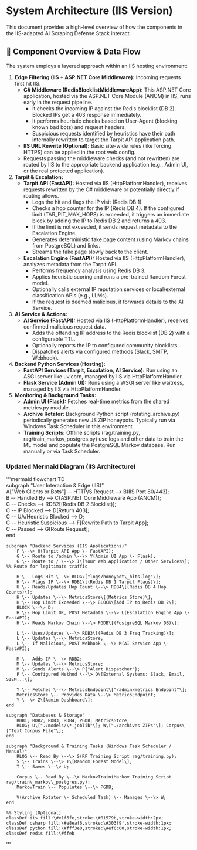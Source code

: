 # **System Architecture (IIS Version)**

This document provides a high-level overview of how the components in the IIS-adapted AI Scraping Defense Stack interact.

## **🧱 Component Overview & Data Flow**

The system employs a layered approach within an IIS hosting environment:

1. **Edge Filtering (IIS \+ ASP.NET Core Middleware):** Incoming requests first hit IIS.  
   * **C\# Middleware (RedisBlocklistMiddlewareApp):** This ASP.NET Core application, hosted via the ASP.NET Core Module (ANCM) in IIS, runs early in the request pipeline.  
     * It checks the incoming IP against the Redis blocklist (DB 2). Blocked IPs get a 403 response immediately.  
     * It performs heuristic checks based on User-Agent (blocking known bad bots) and request headers.  
     * Suspicious requests identified by heuristics have their path internally rewritten to target the Tarpit API application path.  
   * **IIS URL Rewrite (Optional):** Basic site-wide rules (like forcing HTTPS) can be applied in the root web.config.  
   * Requests passing the middleware checks (and not rewritten) are routed by IIS to the appropriate backend application (e.g., Admin UI, or the real protected application).  
2. **Tarpit & Escalation:**  
   * **Tarpit API (FastAPI):** Hosted via IIS (HttpPlatformHandler), receives requests rewritten by the C\# middleware or potentially directly if routing allows.  
     * Logs the hit and flags the IP visit (Redis DB 1).  
     * Checks a hop counter for the IP (Redis DB 4). If the configured limit (TAR\_PIT\_MAX\_HOPS) is exceeded, it triggers an immediate block by adding the IP to Redis DB 2 and returns a 403\.  
     * If the limit is not exceeded, it sends request metadata to the Escalation Engine.  
     * Generates deterministic fake page content (using Markov chains from PostgreSQL) and links.  
     * Streams the fake page slowly back to the client.  
   * **Escalation Engine (FastAPI):** Hosted via IIS (HttpPlatformHandler), analyzes metadata from the Tarpit API.  
     * Performs frequency analysis using Redis DB 3\.  
     * Applies heuristic scoring and runs a pre-trained Random Forest model.  
     * Optionally calls external IP reputation services or local/external classification APIs (e.g., LLMs).  
     * If the request is deemed malicious, it forwards details to the AI Service.  
3. **AI Service & Actions:**  
   * **AI Service (FastAPI):** Hosted via IIS (HttpPlatformHandler), receives confirmed malicious request data.  
     * Adds the offending IP address to the Redis blocklist (DB 2\) with a configurable TTL.  
     * Optionally reports the IP to configured community blocklists.  
     * Dispatches alerts via configured methods (Slack, SMTP, Webhook).  
4. **Backend Python Services (Hosting):**  
   * **FastAPI Services (Tarpit, Escalation, AI Service):** Run using an ASGI server like uvicorn, managed by IIS via HttpPlatformHandler.  
   * **Flask Service (Admin UI):** Runs using a WSGI server like waitress, managed by IIS via HttpPlatformHandler.  
5. **Monitoring & Background Tasks:**  
   * **Admin UI (Flask):** Fetches real-time metrics from the shared metrics.py module.  
   * **Archive Rotator:** Background Python script (rotating\_archive.py) periodically generates new JS ZIP honeypots. Typically run via Windows Task Scheduler in this environment.  
   * **Training Scripts:** Offline scripts (rag/training.py, rag/train\_markov\_postgres.py) use logs and other data to train the ML model and populate the PostgreSQL Markov database. Run manually or via Task Scheduler.

### **Updated Mermaid Diagram (IIS Architecture)**

'''mermaid
flowchart TD  
    subgraph "User Interaction & Edge (IIS)"  
        A\["Web Clients or Bots"\] \-- HTTP/S Request \--\> B(IIS Port 80/443);  
        B \-- Handled By \--\> C{ASP.NET Core Middleware App (ANCM)};  
        C \-- Checks \--\> RDB2\[(Redis DB 2 Blocklist)\];  
        C \-- IP Blocked \--\> D\[Return 403\];  
        C \-- UA/Heuristic Blocked \--\> D;  
        C \-- Heuristic Suspicious \--\> F\[Rewrite Path to Tarpit App\];  
        C \-- Passed \--\> G\[Route Request\];  
    end

    subgraph "Backend Services (IIS Applications)"  
        F \--\> H(Tarpit API App \- FastAPI);  
        G \-- Route to /admin \--\> Y(Admin UI App \- Flask);  
        G \-- Route to / \--\> I\[Your Web Application / Other Services\]; %% Route for legitimate traffic

        H \-- Logs Hit \--\> RLOG\["logs/honeypot\_hits.log"\];  
        H \-- Flags IP \--\> RDB1\[(Redis DB 1 Tarpit Flags)\];  
        H \-- Reads/Updates Hop Count \--\> RDB4\[(Redis DB 4 Hop Counts)\];  
        H \-- Updates \--\> MetricsStore\[(Metrics Store)\];  
        H \-- Hop Limit Exceeded \--\> BLOCK\[Add IP to Redis DB 2\];  
        BLOCK \--\> D;  
        H \-- Hop Limit OK, POST Metadata \--\> L(Escalation Engine App \- FastAPI);  
        H \-- Reads Markov Chain \--\> PGDB\[(PostgreSQL Markov DB)\];

        L \-- Uses/Updates \--\> RDB3\[(Redis DB 3 Freq Tracking)\];  
        L \-- Updates \--\> MetricsStore;  
        L \-- If Malicious, POST Webhook \--\> M(AI Service App \- FastAPI);

        M \-- Adds IP \--\> RDB2;  
        M \-- Updates \--\> MetricsStore;  
        M \-- Sends Alerts \--\> P{"Alert Dispatcher"};  
        P \-- Configured Method \--\> Q\[External Systems: Slack, Email, SIEM...\];

        Y \-- Fetches \--\> MetricsEndpoint\["/admin/metrics Endpoint"\];  
        MetricsStore \-- Provides Data \--\> MetricsEndpoint;  
        Y \--\> Z\[Admin Dashboard\];  
    end

    subgraph "Databases & Storage"  
        RDB1; RDB2; RDB3; RDB4; PGDB; MetricsStore;  
        RLOG; U\["./models/\*.joblib"\]; W\["./archives ZIPs"\]; Corpus\["Text Corpus File"\];  
    end

    subgraph "Background & Training Tasks (Windows Task Scheduler / Manual)"  
        RLOG \-- Read By \--\> S(RF Training Script rag/training.py);  
        S \-- Trains \--\> T\[Random Forest Model\];  
        T \-- Saves \--\> U;

        Corpus \-- Read By \--\> MarkovTrain(Markov Training Script rag/train\_markov\_postgres.py);  
        MarkovTrain \-- Populates \--\> PGDB;

        V(Archive Rotator \- Scheduled Task) \-- Manages \--\> W;  
    end

    %% Styling (Optional)  
    classDef iis fill:\#e1f5fe,stroke:\#01579b,stroke-width:2px;  
    classDef csharp fill:\#e8eaf6,stroke:\#303f9f,stroke-width:1px;  
    classDef python fill:\#fff3e0,stroke:\#ef6c00,stroke-width:1px;  
    classDef redis fill:\#ffeb  
'''
